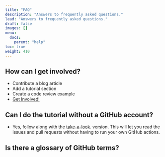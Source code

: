 ```yaml
---
title: "FAQ"
description: "Answers to frequently asked questions."
lead: "Answers to frequently asked questions."
draft: false
images: []
menu:
  docs:
    parent: "help"
toc: true
weight: 410
---
```


## How can I get involved?

- Contribute a blog article
- Add a tutorial section
- Create a code review example
- [Get Involved!](/get-involved/)

## Can I do the tutorial without a GitHub account?

- Yes, follow along with the [take-a-look](https://github.com/scientific-software-reviewers/tutorial-take-a-look).
version. This will let you read the issues and pull requests without having to run your own GitHub actions. 


## Is there a glossary of GitHub terms?





